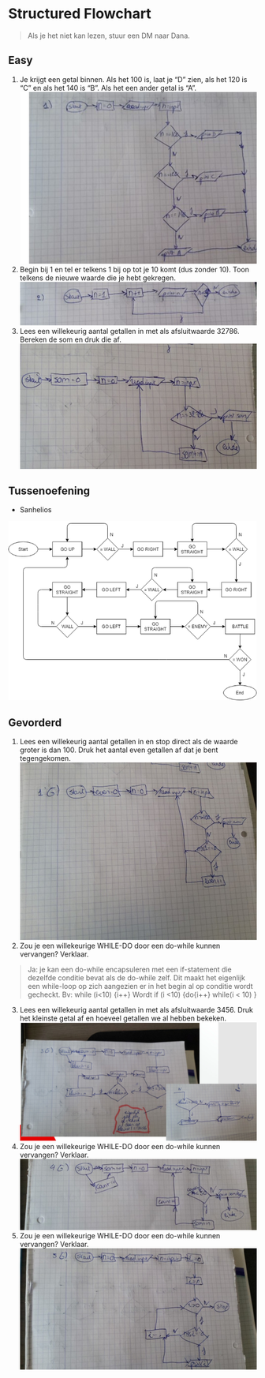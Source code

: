 # Structured Flowchart

> Als je het niet kan lezen, stuur een DM naar Dana.

## Easy

1) Je krijgt een getal binnen. Als het 100 is, laat je “D” zien, als het 120 is “C” en als het 140 is “B”. Als het een ander getal is “A”.
![E1](afb/AfbeeldingE1.jpg)
2) Begin bij 1 en tel er telkens 1 bij op tot je 10 komt (dus zonder 10). Toon telkens de nieuwe waarde die je hebt gekregen.
![E2](afb/AfbeeldingE2.jpg)
3) Lees een willekeurig aantal getallen in met als afsluitwaarde 32786. Bereken de som en druk die af.
![E3](afb/AfbeeldingE3.jpg)

## Tussenoefening

* Sanhelios

![ENEMY](afb/Enemy.png)

## Gevorderd

1) Lees een willekeurig aantal getallen in en stop direct als de waarde groter is dan 100. Druk het aantal even getallen af dat je bent tegengekomen.
![G1](afb/AfbeeldingG1.jpg)
2) Zou je een willekeurige WHILE-DO door een do-while kunnen vervangen? Verklaar.
> Ja: je kan een do-while encapsuleren met een if-statement die dezelfde conditie bevat als de do-while zelf. Dit maakt het eigenlijk een while-loop op zich aangezien er in het begin al op conditie wordt gecheckt.
> Bv: while (i<10) {i++}
Wordt if (i <10) {do{i++} while(i < 10) }

3) Lees een willekeurig aantal getallen in met als afsluitwaarde 3456. Druk het kleinste getal af en hoeveel getallen we al hebben bekeken.
![G3](afb/AfbeeldingG3.jpg)
4) Zou je een willekeurige WHILE-DO door een do-while kunnen vervangen? Verklaar.
![G4](afb/AfbeeldingG4.jpg)
5) Zou je een willekeurige WHILE-DO door een do-while kunnen vervangen? Verklaar.
![G5](afb/AfbeeldingG5.jpg)